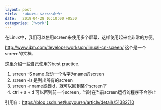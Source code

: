 ```yaml
---
layout: post
title:  "Ubuntu Screen命令"
date:   2019-04-28 16:10:00 +0530
categories: ["work"]
---
```


在Linux中，我们可以使用screen来使用多个屏幕，这样使用起来会非常的方便。

http://www.ibm.com/developerworks/cn/linux/l-cn-screen/ 这个是一个screen的文档。


这里介绍一些自己使用的best practice.

1. screen -S name 启动一个名字为name的screen
2. screen -ls 是列出所有的screen
3. screen -r name或者id，就可以回到某个screen了
4. ctrl + a + d 可以回到前一个screen，当时在当前screen运行的程序不会停止

引用自：https://blog.csdn.net/luoyouren/article/details/51382710